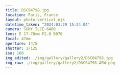 ```yaml
---
title: DSC04798.jpg
location: Paris, France
layout: photo-vertical.njk
datetime_taken: "2024:03:29 15:24:04"
camera: SONY ILCE-6400
lens: E 17-70mm F2.8 B070
focal: 47mm
aperture: 14/5
shutter: 1/125
iso: 160
img_edited: ./img/gallery/gallery2/DSC04798.jpg
img_raw: ./img/gallery/gallery2/DSC04798.ARW.png
---
```

